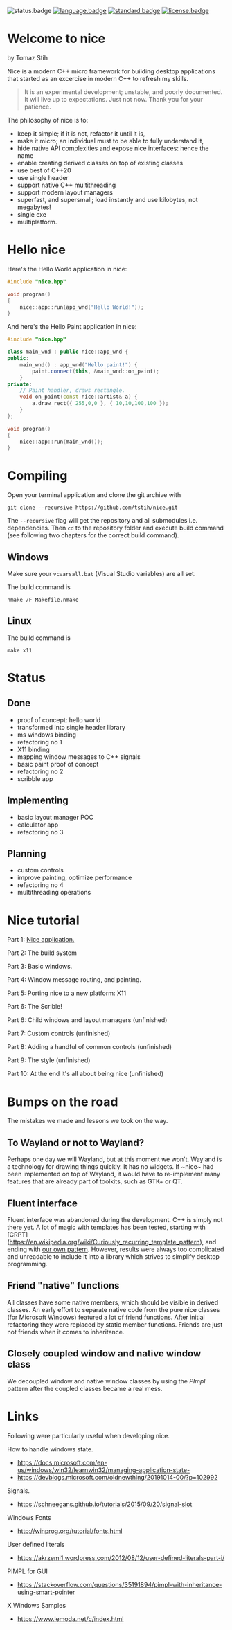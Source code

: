 ![status.badge] [![language.badge]][language.url] [![standard.badge]][standard.url] [![license.badge]][license.url]
 
 # Welcome to nice

by Tomaz Stih

Nice is a modern C++ micro framework for building desktop applications
that started as an excercise in modern C++ to refresh my skills. 

> It is an experimental development; unstable, and poorly documented. 
> It will live up to expectations. Just not now. Thank you for your patience.

The philosophy of nice is to:
 * keep it simple; if it is not, refactor it until it is,
 * make it micro; an individual must to be able to fully understand it,
 * hide native API complexities and expose nice interfaces: hence the name
 * enable creating derived classes on top of existing classes
 * use best of C++20
 * use single header
 * support native C++ multithreading 
 * support modern layout managers
 * superfast, and supersmall; load instantly and use kilobytes, not megabytes!
 * single exe
 * multiplatform.

# Hello nice

Here's the Hello World application in nice:

~~~cpp
#include "nice.hpp"

void program()
{
    nice::app::run(app_wnd("Hello World!"));
}
~~~

And here's the Hello Paint application in nice:

~~~cpp
#include "nice.hpp"

class main_wnd : public nice::app_wnd {
public:
    main_wnd() : app_wnd("Hello paint!") {
        paint.connect(this, &main_wnd::on_paint);
    }
private:
    // Paint handler, draws rectangle.
    void on_paint(const nice::artist& a) {
        a.draw_rect({ 255,0,0 }, { 10,10,100,100 });
    }
};

void program()
{
    nice::app::run(main_wnd());
}
~~~

# Compiling

Open your terminal application and clone the git archive with

`git clone --recursive https://github.com/tstih/nice.git`

The `--recursive` flag will get the repository and all submodules
i.e. dependencies. Then `cd` to the repository folder and execute
build command (see following two chapters for the correct build 
command).

## Windows

Make sure your `vcvarsall.bat` (Visual Studio variables) are all set.

The build command is

~~~
nmake /F Makefile.nmake
~~~

## Linux

The build command is

~~~
make x11
~~~

# Status

## Done
 * proof of concept: hello world
 * transformed into single header library
 * ms windows binding
 * refactoring no 1
 * X11 binding
 * mapping window messages to C++ signals
 * basic paint proof of concept
 * refactoring no 2
 * scribble app

## Implementing
 * basic layout manager POC
 * calculator app
 * refactoring no 3

## Planning
 * custom controls
 * improve painting, optimize performance
 * refactoring no 4
 * multithreading operations


# Nice tutorial

Part 1: [Nice application.](https://github.com/tstih/nice/tree/master/doc/lesson1)

Part 2: The build system

Part 3: Basic windows.

Part 4: Window message routing, and painting.

Part 5: Porting nice to a new platform: X11

Part 6: The Scrible!

Part 6: Child windows and layout managers (unfinished)

Part 7: Custom controls (unfinished)

Part 8: Adding a handful of common controls (unfinished)

Part 9: The style (unfinished)

Part 10: At the end it's all about being nice (unfinished)


# Bumps on the road

The mistakes we made and lessons we took on the way.

## To Wayland or not to Wayland?

Perhaps one day we will Wayland, but at this moment we won't. Wayland is a technology for drawing things quickly. It has no widgets. If ~nice~ had been implemented on top of Wayland, it would have to re-implement many features that are already part of toolkits, such as GTK+ or QT.

## Fluent interface

Fluent interface was abandoned during the development. C++ is simply not there yet. A lot of magic with 
templates has been tested, starting with [CRPT] (https://en.wikipedia.org/wiki/Curiously_recurring_template_pattern), 
and ending with [our own pattern](https://stackoverflow.com/questions/62995665/c-fluent-interface). 
However, results were always too complicated and unreadable to include it into a library
which strives to simplify desktop programming.

## Friend "native" functions

All classes have some native members, which should be visible in derived classes.
An early effort to separate native code from the pure nice classes (for Microsoft Windows)
featured a lot of friend functions. After initial refactoring they were replaced by static 
member functions. Friends are just not friends when it comes to inheritance.

## Closely coupled window and native window class

We decoupled window and native window classes by using the *PImpl* pattern after
the coupled classes became a real mess. 

# Links

Following were particularly useful when developing nice.

How to handle windows state.
 * https://docs.microsoft.com/en-us/windows/win32/learnwin32/managing-application-state-
 * https://devblogs.microsoft.com/oldnewthing/20191014-00/?p=102992

Signals.
 * https://schneegans.github.io/tutorials/2015/09/20/signal-slot

Windows Fonts
 * http://winprog.org/tutorial/fonts.html

User defined literals
 * https://akrzemi1.wordpress.com/2012/08/12/user-defined-literals-part-i/

PIMPL for GUI
 * https://stackoverflow.com/questions/35191894/pimpl-with-inheritance-using-smart-pointer

X Windows Samples
 * https://www.lemoda.net/c/index.html


[language.url]:   https://isocpp.org/
[language.badge]: https://img.shields.io/badge/language-C++-blue.svg

[standard.url]:   https://en.wikipedia.org/wiki/C%2B%2B#Standardization
[standard.badge]: https://img.shields.io/badge/C%2B%2B-20-blue.svg

[license.url]:    https://github.com/tstih/nice/blob/master/LICENSE
[license.badge]:  https://img.shields.io/badge/license-MIT-blue.svg

[status.badge]:  https://img.shields.io/badge/status-unstable-red.svg